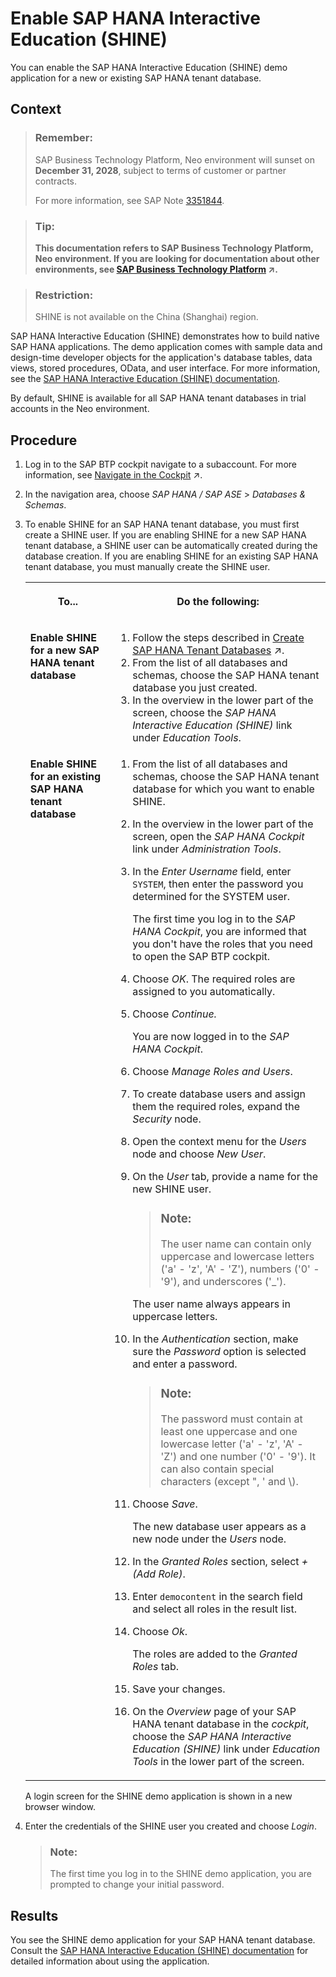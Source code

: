<!-- loio396c2d7a319747caac332a38f76cfc76 -->

# Enable SAP HANA Interactive Education \(SHINE\)

You can enable the SAP HANA Interactive Education \(SHINE\) demo application for a new or existing SAP HANA tenant database.



## Context

> ### Remember:  
> SAP Business Technology Platform, Neo environment will sunset on **December 31, 2028**, subject to terms of customer or partner contracts.
> 
> For more information, see SAP Note [3351844](https://me.sap.com/notes/3351844).

> ### Tip:  
> **This documentation refers to SAP Business Technology Platform, Neo environment. If you are looking for documentation about other environments, see [SAP Business Technology Platform](https://help.sap.com/viewer/65de2977205c403bbc107264b8eccf4b/Cloud/en-US/6a2c1ab5a31b4ed9a2ce17a5329e1dd8.html "SAP Business Technology Platform (SAP BTP) is an integrated offering comprised of four technology portfolios: database and data management, application development and integration, analytics, and intelligent technologies. The platform offers users the ability to turn data into business value, compose end-to-end business processes, and build and extend SAP applications quickly.") :arrow_upper_right:.**

> ### Restriction:  
> SHINE is not available on the China \(Shanghai\) region.

SAP HANA Interactive Education \(SHINE\) demonstrates how to build native SAP HANA applications. The demo application comes with sample data and design-time developer objects for the application's database tables, data views, stored procedures, OData, and user interface. For more information, see the [SAP HANA Interactive Education \(SHINE\) documentation](http://help.sap.com/hana/SAP_HANA_Interactive_Education_SHINE_en.pdf).

By default, SHINE is available for all SAP HANA tenant databases in trial accounts in the Neo environment.



## Procedure

1.  Log in to the SAP BTP cockpit navigate to a subaccount. For more information, see [Navigate in the Cockpit](https://help.sap.com/viewer/65de2977205c403bbc107264b8eccf4b/Cloud/en-US/0874895f1f78459f9517da55a11ffebd.html "Learn how to navigate to your global accounts and subaccounts in the SAP BTP cockpit.") :arrow_upper_right:.

2.  In the navigation area, choose *SAP HANA / SAP ASE* \> *Databases & Schemas*.

3.  To enable SHINE for an SAP HANA tenant database, you must first create a SHINE user. If you are enabling SHINE for a new SAP HANA tenant database, a SHINE user can be automatically created during the database creation. If you are enabling SHINE for an existing SAP HANA tenant database, you must manually create the SHINE user.


    <table>
    <tr>
    <th valign="top">

    To...


    
    </th>
    <th valign="top">

    Do the following:


    
    </th>
    </tr>
    <tr>
    <td valign="top">
    
    **Enable SHINE for a new SAP HANA tenant database**


    
    </td>
    <td valign="top">
    
    1.  Follow the steps described in [Create SAP HANA Tenant Databases](https://help.sap.com/viewer/d4790b2de2f4429db6f3dff54e4d7b3a/Cloud/en-US/533384eda57e428f98a43815e6a11119.html#loio46af2934d19343ca8250ce288d27ea41 "Use the cockpit to create an SAP HANA tenant database on an SAP HANA database management system in your subaccount in the Neo environment.") :arrow_upper_right:.
    2.  From the list of all databases and schemas, choose the SAP HANA tenant database you just created.
    3.  In the overview in the lower part of the screen, choose the *SAP HANA Interactive Education \(SHINE\)* link under *Education Tools*.


    
    </td>
    </tr>
    <tr>
    <td valign="top">
    
    **Enable SHINE for an existing SAP HANA tenant database**


    
    </td>
    <td valign="top">
    
    1.  From the list of all databases and schemas, choose the SAP HANA tenant database for which you want to enable SHINE.
    2.  In the overview in the lower part of the screen, open the *SAP HANA Cockpit* link under *Administration Tools*.
    3.  In the *Enter Username* field, enter `SYSTEM`, then enter the password you determined for the SYSTEM user.

        The first time you log in to the *SAP HANA Cockpit*, you are informed that you don't have the roles that you need to open the SAP BTP cockpit.

    4.  Choose *OK*. The required roles are assigned to you automatically.
    5.  Choose *Continue.*

        You are now logged in to the *SAP HANA Cockpit*.

    6.  Choose *Manage Roles and Users*.
    7.  To create database users and assign them the required roles, expand the *Security* node.
    8.  Open the context menu for the *Users* node and choose *New User*.
    9.  On the *User* tab, provide a name for the new SHINE user.

        > ### Note:  
        > The user name can contain only uppercase and lowercase letters \('a' - 'z', 'A' - 'Z'\), numbers \('0' - '9'\), and underscores \('\_'\).

        The user name always appears in uppercase letters.

    10. In the *Authentication* section, make sure the *Password* option is selected and enter a password.

        > ### Note:  
        > The password must contain at least one uppercase and one lowercase letter \('a' - 'z', 'A' - 'Z'\) and one number \('0' - '9'\). It can also contain special characters \(except ", ' and \\\).

    11. Choose *Save*.

        The new database user appears as a new node under the *Users* node.

    12. In the *Granted Roles* section, select *\+ \(Add Role\)*.
    13. Enter `democontent` in the search field and select all roles in the result list.
    14. Choose *Ok*.

        The roles are added to the *Granted Roles* tab.

    15. Save your changes.
    16. On the *Overview* page of your SAP HANA tenant database in the *cockpit*, choose the *SAP HANA Interactive Education \(SHINE\)* link under *Education Tools* in the lower part of the screen.


    
    </td>
    </tr>
    </table>
    
    A login screen for the SHINE demo application is shown in a new browser window.

4.  Enter the credentials of the SHINE user you created and choose *Login*.

    > ### Note:  
    > The first time you log in to the SHINE demo application, you are prompted to change your initial password.




## Results

You see the SHINE demo application for your SAP HANA tenant database. Consult the [SAP HANA Interactive Education \(SHINE\) documentation](http://help.sap.com/hana/SAP_HANA_Interactive_Education_SHINE_en.pdf) for detailed information about using the application.

